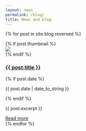 ```yaml
---
layout: news
permalink: /blog/
title: News and blog
---
```


{% for post in site.blog reversed %}
  <div class="card col-md-12 mb-3">
      <div class="card-body">
        {% if post.thumbnail %}
        <div class="float-right">
          <div class="news-thumb p-2 m-2">
            <img src="{{ post.thumbnail }}" class="img img-responsive " />
          </div>
        </div>
        {% endif %}
          <h3><a href="{{site.baseurl}}{{ post.url }}">{{ post.title }}</a></h3>
          {% if post.date %}
          <p>{{ post.date | date_to_string }}</p>
          {% endif %}
          <p>{{ post.excerpt }}</p>
          <a href="{{site.baseurl}}{{ post.url }}" class="btn btn-dark" title="Read more on this article">Read more</a>
      </div>
  </div>
{% endfor %}
